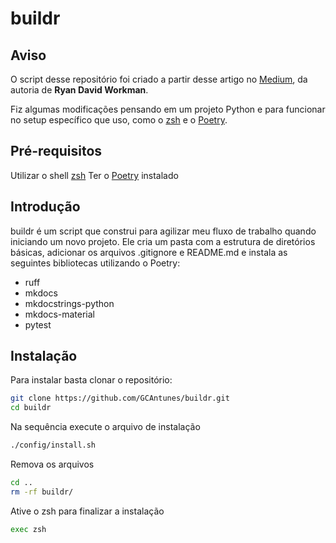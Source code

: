 # buildr

## Aviso

O script desse repositório foi criado a partir desse artigo no [Medium](https://medium.com/@rdavid1099/create-a-simple-cli-with-shell-script-1-of-2-e9b22c7f1eaa), da autoria de **Ryan David Workman**.

Fiz algumas modificações pensando em um projeto Python e para funcionar no setup específico que uso, como o [zsh](https://www.zsh.org/) e o [Poetry](https://python-poetry.org/). 

## Pré-requisitos

Utilizar o shell [zsh](https://www.zsh.org/)
Ter o [Poetry](https://python-poetry.org/) instalado

## Introdução

buildr é um script que construi para agilizar meu fluxo de trabalho quando iniciando um novo projeto. Ele cria um pasta com a estrutura de diretórios básicas, adicionar os arquivos .gitignore e README.md e instala as seguintes bibliotecas utilizando o Poetry:

- ruff
- mkdocs
- mkdocstrings-python
- mkdocs-material
- pytest

## Instalação

Para instalar basta clonar o repositório:

```bash
git clone https://github.com/GCAntunes/buildr.git
cd buildr
```

Na sequência execute o arquivo de instalação
```bash
./config/install.sh
```

Remova os arquivos
```bash
cd ..
rm -rf buildr/
```

Ative o zsh para finalizar a instalação
```bash
exec zsh
```
